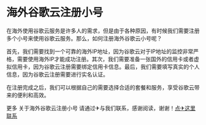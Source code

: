 # 海外谷歌云注册小号

在海外使用谷歌云服务是许多人的需求，但是由于各种原因，有时候我们需要注册多个小号来使用谷歌云服务。那么，如何注册海外谷歌云小号呢？

首先，我们需要找到一个可靠的海外IP地址，因为谷歌云对于IP地址的监控非常严格，需要使用海外IP才能成功注册。其次，我们需要准备一张国外的信用卡或者虚拟信用卡，因为谷歌云注册需要绑定信用卡信息。最后，我们需要填写真实的个人信息，因为谷歌云注册需要进行实名认证。

在注册完成之后，我们可以根据自己的需要选择合适的套餐和服务，享受谷歌云带来的便利和高效。

更多 关于海外谷歌云注册小号 请通过✈与我们联系，感谢阅读，谢谢！[点✈这里联系](https://ww.k02.cc)
